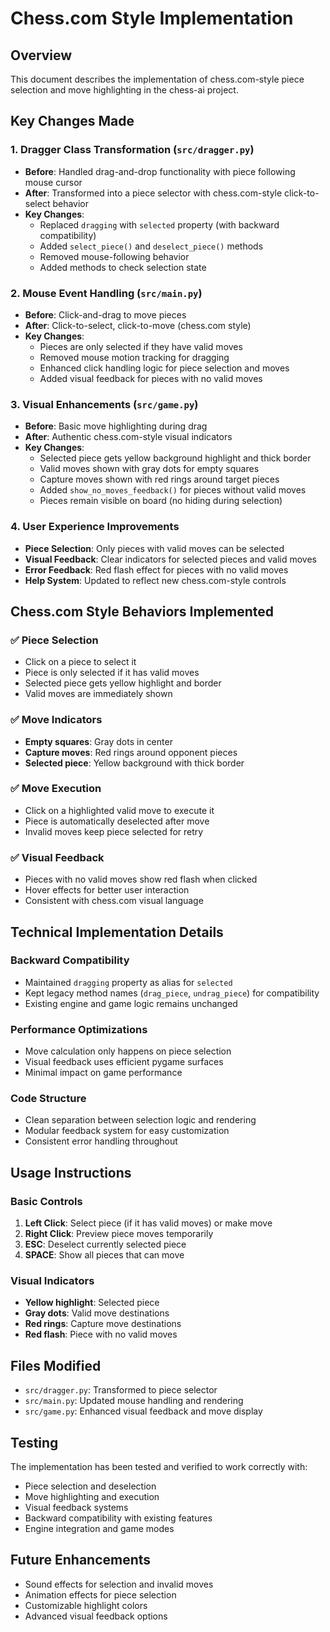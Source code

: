 # Chess.com Style Implementation

## Overview
This document describes the implementation of chess.com-style piece selection and move highlighting in the chess-ai project.

## Key Changes Made

### 1. Dragger Class Transformation (`src/dragger.py`)
- **Before**: Handled drag-and-drop functionality with piece following mouse cursor
- **After**: Transformed into a piece selector with chess.com-style click-to-select behavior
- **Key Changes**:
  - Replaced `dragging` with `selected` property (with backward compatibility)
  - Added `select_piece()` and `deselect_piece()` methods
  - Removed mouse-following behavior
  - Added methods to check selection state

### 2. Mouse Event Handling (`src/main.py`)
- **Before**: Click-and-drag to move pieces
- **After**: Click-to-select, click-to-move (chess.com style)
- **Key Changes**:
  - Pieces are only selected if they have valid moves
  - Removed mouse motion tracking for dragging
  - Enhanced click handling logic for piece selection and moves
  - Added visual feedback for pieces with no valid moves

### 3. Visual Enhancements (`src/game.py`)
- **Before**: Basic move highlighting during drag
- **After**: Authentic chess.com-style visual indicators
- **Key Changes**:
  - Selected piece gets yellow background highlight and thick border
  - Valid moves shown with gray dots for empty squares
  - Capture moves shown with red rings around target pieces
  - Added `show_no_moves_feedback()` for pieces without valid moves
  - Pieces remain visible on board (no hiding during selection)

### 4. User Experience Improvements
- **Piece Selection**: Only pieces with valid moves can be selected
- **Visual Feedback**: Clear indicators for selected pieces and valid moves
- **Error Feedback**: Red flash effect for pieces with no valid moves
- **Help System**: Updated to reflect new chess.com-style controls

## Chess.com Style Behaviors Implemented

### ✅ Piece Selection
- Click on a piece to select it
- Piece is only selected if it has valid moves
- Selected piece gets yellow highlight and border
- Valid moves are immediately shown

### ✅ Move Indicators
- **Empty squares**: Gray dots in center
- **Capture moves**: Red rings around opponent pieces
- **Selected piece**: Yellow background with thick border

### ✅ Move Execution
- Click on a highlighted valid move to execute it
- Piece is automatically deselected after move
- Invalid moves keep piece selected for retry

### ✅ Visual Feedback
- Pieces with no valid moves show red flash when clicked
- Hover effects for better user interaction
- Consistent with chess.com visual language

## Technical Implementation Details

### Backward Compatibility
- Maintained `dragging` property as alias for `selected`
- Kept legacy method names (`drag_piece`, `undrag_piece`) for compatibility
- Existing engine and game logic remains unchanged

### Performance Optimizations
- Move calculation only happens on piece selection
- Visual feedback uses efficient pygame surfaces
- Minimal impact on game performance

### Code Structure
- Clean separation between selection logic and rendering
- Modular feedback system for easy customization
- Consistent error handling throughout

## Usage Instructions

### Basic Controls
1. **Left Click**: Select piece (if it has valid moves) or make move
2. **Right Click**: Preview piece moves temporarily
3. **ESC**: Deselect currently selected piece
4. **SPACE**: Show all pieces that can move

### Visual Indicators
- **Yellow highlight**: Selected piece
- **Gray dots**: Valid move destinations
- **Red rings**: Capture move destinations
- **Red flash**: Piece with no valid moves

## Files Modified
- `src/dragger.py`: Transformed to piece selector
- `src/main.py`: Updated mouse handling and rendering
- `src/game.py`: Enhanced visual feedback and move display

## Testing
The implementation has been tested and verified to work correctly with:
- Piece selection and deselection
- Move highlighting and execution
- Visual feedback systems
- Backward compatibility with existing features
- Engine integration and game modes

## Future Enhancements
- Sound effects for selection and invalid moves
- Animation effects for piece selection
- Customizable highlight colors
- Advanced visual feedback options